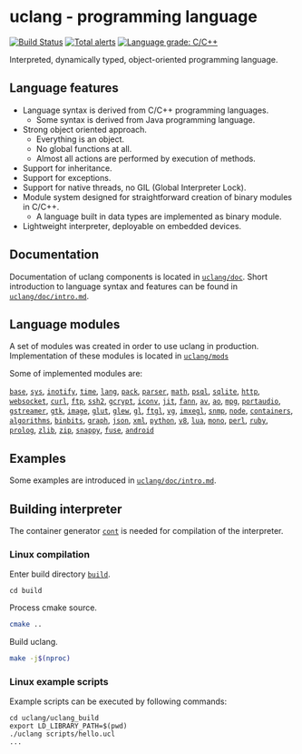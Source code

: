 # uclang - programming language

[![Build Status](https://travis-ci.com/izuzanak/uclang.svg?branch=master)](https://travis-ci.com/izuzanak/uclang) [![Total alerts](https://img.shields.io/lgtm/alerts/g/izuzanak/uclang.svg?logo=lgtm&logoWidth=18)](https://lgtm.com/projects/g/izuzanak/uclang/alerts/) [![Language grade: C/C++](https://img.shields.io/lgtm/grade/cpp/g/izuzanak/uclang.svg?logo=lgtm&logoWidth=18)](https://lgtm.com/projects/g/izuzanak/uclang/context:cpp)

Interpreted, dynamically typed, object-oriented programming language.

## Language features

* Language syntax is derived from C/C++ programming languages.
  * Some syntax is derived from Java programming language.
* Strong object oriented approach.
  * Everything is an object. 
  * No global functions at all.
  * Almost all actions are performed by execution of methods.
* Support for inheritance.
* Support for exceptions.
* Support for native threads, no GIL (Global Interpreter Lock).
* Module system designed for straightforward creation of binary modules in C/C++.
  * A language built in data types are implemented as binary module.
* Lightweight interpreter, deployable on embedded devices.

## Documentation

Documentation of uclang components is located in 
[`uclang/doc`](https://github.com/izuzanak/uclang/tree/master/uclang/doc).
Short introduction to language syntax and features can be found in
[`uclang/doc/intro.md`](https://github.com/izuzanak/uclang/blob/master/uclang/doc/intro.md).

## Language modules

A set of modules was created in order to use uclang in production.
Implementation of these modules is located in
[`uclang/mods`](https://github.com/izuzanak/uclang/tree/master/uclang/mods)

Some of implemented modules are:

[`base`](https://github.com/izuzanak/uclang/tree/master/uclang/mods/base_uclm),
[`sys`](https://github.com/izuzanak/uclang/tree/master/uclang/mods/sys_uclm),
[`inotify`](https://github.com/izuzanak/uclang/tree/master/uclang/mods/inotify_uclm),
[`time`](https://github.com/izuzanak/uclang/tree/master/uclang/mods/time_uclm),
[`lang`](https://github.com/izuzanak/uclang/tree/master/uclang/mods/lang_uclm),
[`pack`](https://github.com/izuzanak/uclang/tree/master/uclang/mods/pack_uclm),
[`parser`](https://github.com/izuzanak/uclang/tree/master/uclang/mods/parser_uclm),
[`math`](https://github.com/izuzanak/uclang/tree/master/uclang/mods/math_uclm),
[`psql`](https://github.com/izuzanak/uclang/tree/master/uclang/mods/psql_uclm),
[`sqlite`](https://github.com/izuzanak/uclang/tree/master/uclang/mods/sqlite_uclm),
[`http`](https://github.com/izuzanak/uclang/tree/master/uclang/mods/http_uclm),
[`websocket`](https://github.com/izuzanak/uclang/tree/master/uclang/mods/websocket_uclm),
[`curl`](https://github.com/izuzanak/uclang/tree/master/uclang/mods/curl_uclm),
[`ftp`](https://github.com/izuzanak/uclang/tree/master/uclang/mods/ftp_uclm),
[`ssh2`](https://github.com/izuzanak/uclang/tree/master/uclang/mods/ssh2_uclm),
[`gcrypt`](https://github.com/izuzanak/uclang/tree/master/uclang/mods/gcrypt_uclm),
[`iconv`](https://github.com/izuzanak/uclang/tree/master/uclang/mods/iconv_uclm),
[`jit`](https://github.com/izuzanak/uclang/tree/master/uclang/mods/jit_uclm),
[`fann`](https://github.com/izuzanak/uclang/tree/master/uclang/mods/fann_uclm),
[`av`](https://github.com/izuzanak/uclang/tree/master/uclang/mods/av_uclm),
[`ao`](https://github.com/izuzanak/uclang/tree/master/uclang/mods/ao_uclm),
[`mpg`](https://github.com/izuzanak/uclang/tree/master/uclang/mods/mpg_uclm),
[`portaudio`](https://github.com/izuzanak/uclang/tree/master/uclang/mods/portaudio_uclm),
[`gstreamer`](https://github.com/izuzanak/uclang/tree/master/uclang/mods/gstreamer_uclm),
[`gtk`](https://github.com/izuzanak/uclang/tree/master/uclang/mods/gtk_uclm),
[`image`](https://github.com/izuzanak/uclang/tree/master/uclang/mods/image_uclm),
[`glut`](https://github.com/izuzanak/uclang/tree/master/uclang/mods/glut_uclm),
[`glew`](https://github.com/izuzanak/uclang/tree/master/uclang/mods/glew_uclm),
[`gl`](https://github.com/izuzanak/uclang/tree/master/uclang/mods/gl_uclm),
[`ftgl`](https://github.com/izuzanak/uclang/tree/master/uclang/mods/ftgl_uclm),
[`vg`](https://github.com/izuzanak/uclang/tree/master/uclang/mods/vg_uclm),
[`imxegl`](https://github.com/izuzanak/uclang/tree/master/uclang/mods/imxegl_uclm),
[`snmp`](https://github.com/izuzanak/uclang/tree/master/uclang/mods/snmp_uclm),
[`node`](https://github.com/izuzanak/uclang/tree/master/uclang/mods/node_uclm),
[`containers`](https://github.com/izuzanak/uclang/tree/master/uclang/mods/containers_uclm),
[`algorithms`](https://github.com/izuzanak/uclang/tree/master/uclang/mods/algorithms_uclm),
[`binbits`](https://github.com/izuzanak/uclang/tree/master/uclang/mods/binbits_uclm),
[`graph`](https://github.com/izuzanak/uclang/tree/master/uclang/mods/graph_uclm),
[`json`](https://github.com/izuzanak/uclang/tree/master/uclang/mods/json_uclm),
[`xml`](https://github.com/izuzanak/uclang/tree/master/uclang/mods/xml_uclm),
[`python`](https://github.com/izuzanak/uclang/tree/master/uclang/mods/python_uclm),
[`v8`](https://github.com/izuzanak/uclang/tree/master/uclang/mods/v8_uclm),
[`lua`](https://github.com/izuzanak/uclang/tree/master/uclang/mods/lua_uclm),
[`mono`](https://github.com/izuzanak/uclang/tree/master/uclang/mods/mono_uclm),
[`perl`](https://github.com/izuzanak/uclang/tree/master/uclang/mods/perl_uclm),
[`ruby`](https://github.com/izuzanak/uclang/tree/master/uclang/mods/ruby_uclm),
[`prolog`](https://github.com/izuzanak/uclang/tree/master/uclang/mods/prolog_uclm),
[`zlib`](https://github.com/izuzanak/uclang/tree/master/uclang/mods/zlib_uclm),
[`zip`](https://github.com/izuzanak/uclang/tree/master/uclang/mods/zip_uclm),
[`snappy`](https://github.com/izuzanak/uclang/tree/master/uclang/mods/snappy_uclm),
[`fuse`](https://github.com/izuzanak/uclang/tree/master/uclang/mods/fuse_uclm),
[`android`](https://github.com/izuzanak/uclang/tree/master/uclang/mods/android_uclm)

## Examples

Some examples are introduced in
[`uclang/doc/intro.md`](https://github.com/izuzanak/uclang/blob/master/uclang/doc/intro.md).

## Building interpreter

The container generator [`cont`](https://github.com/izuzanak/cont) is needed
for compilation of the interpreter.

### Linux compilation

Enter build directory [`build`](https://github.com/izuzanak/uclang/tree/master/build).
```
cd build
```

Process cmake source.
```sh
cmake ..
```

Build uclang.
```sh
make -j$(nproc)
```

### Linux example scripts

Example scripts can be executed by following commands:

```
cd uclang/uclang_build
export LD_LIBRARY_PATH=$(pwd)
./uclang scripts/hello.ucl
...
```


